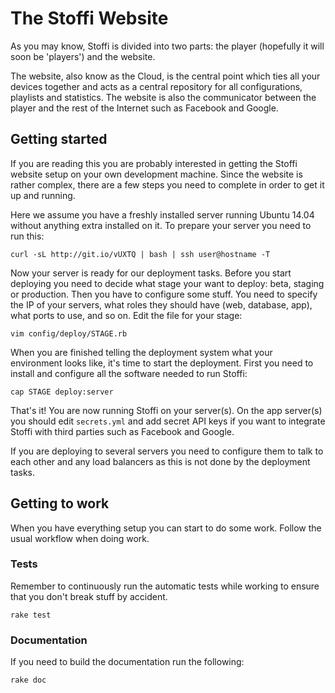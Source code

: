 # The Stoffi Website

As you may know, Stoffi is divided into two parts: the player (hopefully it will soon be 'players') and the website.

The website, also know as the Cloud, is the central point which ties all your devices together and acts as a central repository for all configurations, playlists and statistics. The website is also the communicator between the player and the rest of the Internet such as Facebook and Google.

## Getting started

If you are reading this you are probably interested in getting the Stoffi website setup on your own development machine. Since the website is rather complex, there are a few steps you need to complete in order to get it up and running.

Here we assume you have a freshly installed server running Ubuntu 14.04 without anything extra installed on it. To prepare your server you need to run this:

    curl -sL http://git.io/vUXTQ | bash | ssh user@hostname -T

Now your server is ready for our deployment tasks. Before you start deploying you need to decide what stage your want to deploy: beta, staging or production. Then you have to configure some stuff. You need to specify the IP of your servers, what roles they should have (web, database, app), what ports to use, and so on. Edit the file for your stage:

    vim config/deploy/STAGE.rb

When you are finished telling the deployment system what your environment looks like, it's time to start the deployment. First you need to install and configure all the software needed to run Stoffi:

    cap STAGE deploy:server

That's it! You are now running Stoffi on your server(s). On the app server(s) you should edit `secrets.yml` and add secret API keys if you want to integrate Stoffi with third parties such as Facebook and Google.

If you are deploying to several servers you need to configure them to talk to each other and any load balancers as this is not done by the deployment tasks.

## Getting to work

When you have everything setup you can start to do some work. Follow the usual workflow when doing work.

### Tests

Remember to continuously run the automatic tests while working to ensure that you don't break stuff by accident.

	rake test
	
### Documentation

If you need to build the documentation run the following:

	rake doc
